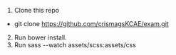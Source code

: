 1. Clone this repo 
  - git clone https://github.com/crismagsKCAE/exam.git
2. Run bower install.
3. Run sass --watch assets/scss:assets/css